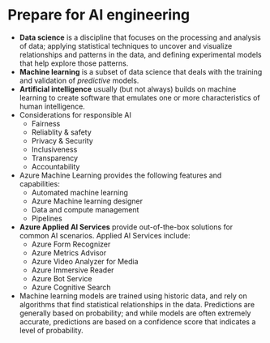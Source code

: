 # Prepare for AI engineering

- **Data science** is a discipline that focuses on the processing and analysis of data; applying statistical techniques to uncover and visualize relationships and patterns in the data, and defining experimental models that help explore those patterns.
- **Machine learning** is a subset of data science that deals with the training and validation of *predictive* models. 
- **Artificial intelligence** usually (but not always) builds on machine learning to create software that emulates one or more characteristics of human intelligence.
- Considerations for responsible AI
    - Fairness
    - Reliablity & safety
    - Privacy & Security
    - Inclusiveness
    - Transparency
    - Accountability
- Azure Machine Learning provides the following features and capabilities:
    - Automated machine learning
    - Azure Machine learning designer
    - Data and compute management
    - Pipelines
-  **Azure Applied AI Services** provide out-of-the-box solutions for common AI scenarios. Applied AI Services include:
    - Azure Form Recognizer
    - Azure Metrics Advisor
    - Azure Video Analyzer for Media
    - Azure Immersive Reader
    - Azure Bot Service
    - Azure Cognitive Search
- Machine learning models are trained using historic data, and rely on algorithms that find statistical relationships in the data. Predictions are generally based on probability; and while models are often extremely accurate, predictions are based on a confidence score that indicates a level of probability.